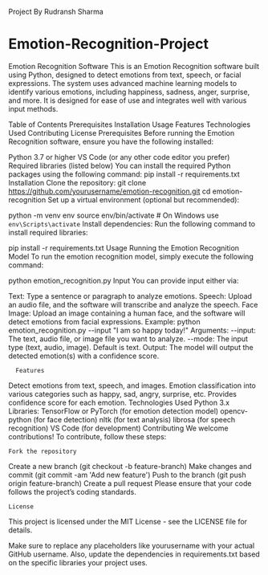 Project By Rudransh Sharma
# Emotion-Recognition-Project
Emotion Recognition Software
This is an Emotion Recognition software built using Python, designed to detect emotions from text, speech, or facial expressions. The system uses advanced machine learning models to identify various emotions, including happiness, sadness, anger, surprise, and more. It is designed for ease of use and integrates well with various input methods.

Table of Contents
Prerequisites
Installation
Usage
Features
Technologies Used
Contributing
License
Prerequisites
Before running the Emotion Recognition software, ensure you have the following installed:

   Python 3.7 or higher
VS Code (or any other code editor you prefer)
    Required libraries (listed below)
You can install the required Python packages using the following command:
pip install -r requirements.txt
     Installation
   Clone the repository:
git clone https://github.com/yourusername/emotion-recognition.git
cd emotion-recognition
Set up a virtual environment (optional but recommended):

python -m venv env
source env/bin/activate   # On Windows use `env\Scripts\activate`
Install dependencies: Run the following command to install required libraries:

pip install -r requirements.txt
Usage
Running the Emotion Recognition Model
To run the emotion recognition model, simply execute the following command:

python emotion_recognition.py
    Input
You can provide input either via:

Text: Type a sentence or paragraph to analyze emotions.
Speech: Upload an audio file, and the software will transcribe and analyze the speech.
Face Image: Upload an image containing a human face, and the software will detect emotions from facial expressions.
Example:
python emotion_recognition.py --input "I am so happy today!"
     Arguments:
--input: The text, audio file, or image file you want to analyze.
--mode: The input type (text, audio, image). Default is text.
     Output:
The model will output the detected emotion(s) with a confidence score.

      Features
Detect emotions from text, speech, and images.
Emotion classification into various categories such as happy, sad, angry, surprise, etc.
Provides confidence score for each emotion.
Technologies Used
Python 3.x
      Libraries:
TensorFlow or PyTorch (for emotion detection model)
opencv-python (for face detection)
nltk (for text analysis)
librosa (for speech recognition)
VS Code (for development)
      Contributing
We welcome contributions! To contribute, follow these steps:

    Fork the repository
Create a new branch (git checkout -b feature-branch)
Make changes and commit (git commit -am 'Add new feature')
Push to the branch (git push origin feature-branch)
Create a pull request
Please ensure that your code follows the project’s coding standards.

    License
This project is licensed under the MIT License - see the LICENSE file for details.

Make sure to replace any placeholders like yourusername with your actual GitHub username. Also, update the dependencies in requirements.txt based on the specific libraries your project uses.
